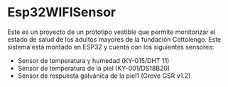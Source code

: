 # Esp32WIFISensor

Este es un proyecto de un prototipo vestible que permite monitorizar el estado de salud de los adultos mayores de la fundación Cottolengo.
Este sistema está montado en ESP32 y cuenta con los siguientes sensores:

- Sensor de temperatura y humedad (KY-015/DHT 11)
- Sensor de temperatura de la piel (KY-001/DS18B20)
- Sensor de respuesta galvánica de la piel1 (Grove GSR v1.2)
